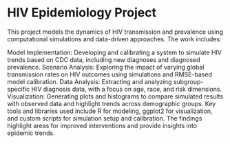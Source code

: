 # HIV Epidemiology Project
This project models the dynamics of HIV transmission and prevalence using computational simulations and data-driven approaches. The work includes:

Model Implementation: Developing and calibrating a system to simulate HIV trends based on CDC data, including new diagnoses and diagnosed prevalence.
Scenario Analysis: Exploring the impact of varying global transmission rates on HIV outcomes using simulations and RMSE-based model calibration.
Data Analysis: Extracting and analyzing subgroup-specific HIV diagnosis data, with a focus on age, race, and risk dimensions.
Visualization: Generating plots and histograms to compare simulated results with observed data and highlight trends across demographic groups.
Key tools and libraries used include R for modeling, ggplot2 for visualization, and custom scripts for simulation setup and calibration. The findings highlight areas for improved interventions and provide insights into epidemic trends.
